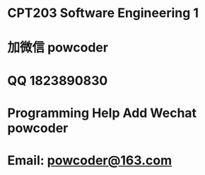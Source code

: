 # CPT203 Software Engineering 1
# 加微信 powcoder

# QQ 1823890830

# Programming Help Add Wechat powcoder

# Email: powcoder@163.com

